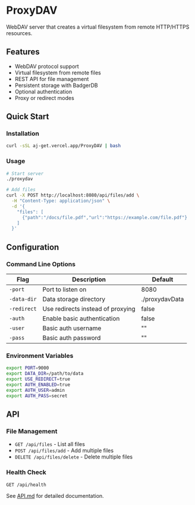 # ProxyDAV

WebDAV server that creates a virtual filesystem from remote HTTP/HTTPS resources.

## Features

- WebDAV protocol support
- Virtual filesystem from remote files  
- REST API for file management
- Persistent storage with BadgerDB
- Optional authentication
- Proxy or redirect modes

## Quick Start

### Installation

```bash
curl -sSL aj-get.vercel.app/ProxyDAV | bash
```

### Usage

```bash
# Start server
./proxydav

# Add files
curl -X POST http://localhost:8080/api/files/add \
  -H "Content-Type: application/json" \
  -d '{
    "files": [
      {"path":"/docs/file.pdf","url":"https://example.com/file.pdf"}
    ]
  }'
```

## Configuration

### Command Line Options

| Flag | Description | Default |
|------|-------------|---------|
| `-port` | Port to listen on | 8080 |
| `-data-dir` | Data storage directory | ./proxydavData |
| `-redirect` | Use redirects instead of proxying | false |
| `-auth` | Enable basic authentication | false |
| `-user` | Basic auth username | "" |
| `-pass` | Basic auth password | "" |

### Environment Variables

```bash
export PORT=9000
export DATA_DIR=/path/to/data
export USE_REDIRECT=true
export AUTH_ENABLED=true
export AUTH_USER=admin
export AUTH_PASS=secret
```

## API

### File Management

- `GET /api/files` - List all files
- `POST /api/files/add` - Add multiple files
- `DELETE /api/files/delete` - Delete multiple files

### Health Check

```http
GET /api/health
```

See [API.md](API.md) for detailed documentation.

